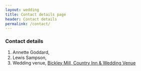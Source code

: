 ```yaml
---
layout: wedding
title: Contact details page
header: Contact details
permalink: /contact/
---
```


### Contact details
1. Annette Goddard, 
2. Lewis Sampson, 
3. Wedding venue, <a class="ex1" href="https://www.bickleymill.co.uk/"> Bickley Mill, Country Inn & Wedding Venue </a>

